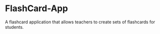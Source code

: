 # FlashCard-App
A flashcard application that allows teachers to create sets of flashcards for students.
